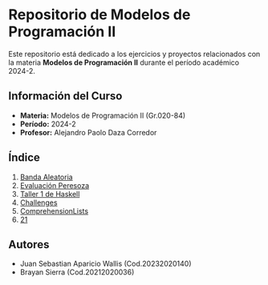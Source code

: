 # Repositorio de Modelos de Programación II

Este repositorio está dedicado a los ejercicios y proyectos relacionados con la materia **Modelos de Programación II** durante el período académico 2024-2.

## Información del Curso

- **Materia:** Modelos de Programación II (Gr.020-84)
- **Período:** 2024-2
- **Profesor:** Alejandro Paolo Daza Corredor

## Índice

1. [Banda Aleatoria](python/Labanda/README.md)
2. [Evaluación Peresoza](haskell/LazyEvaluation/workshop.md)
3. [Taller 1 de Haskell](haskell/Taller_16_09/README.md)
4. [Challenges](haskell/Challenges)
5. [ComprehensionLists](haskell/comprehensionLists)
5. [21](python/21/README.md)

## Autores

- Juan Sebastian Aparicio Wallis (Cod.20232020140)
- Brayan Sierra (Cod.20212020036)

